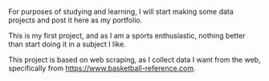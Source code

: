 For purposes of studying and learning, I will start making some data projects and post it here as my portfolio. 

This is my first project, and as I am a sports enthusiastic, nothing better than start doing it in a subject I like. 

This project is based on web scraping, as I collect data I want from the web, specifically from https://www.basketball-reference.com.
